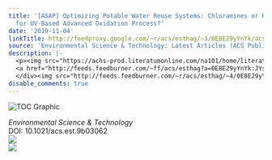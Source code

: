 ```yaml
---
title: '[ASAP] Optimizing Potable Water Reuse Systems: Chloramines or Hydrogen Peroxide
  for UV-Based Advanced Oxidation Process?'
date: '2019-11-04'
linkTitle: http://feedproxy.google.com/~r/acs/esthag/~3/0E8E29yYnYk/acs.est.9b03062
source: 'Environmental Science & Technology: Latest Articles (ACS Publications)'
description: |-
  <p><img src="https://achs-prod.literatumonline.com/na101/home/literatum/publisher/achs/journals/content/esthag/0/esthag.ahead-of-print/acs.est.9b03062/20191101/images/medium/es9b03062_0007.gif" alt="TOC Graphic"/></p><div><cite>Environmental Science & Technology</cite></div><div>DOI: 10.1021/acs.est.9b03062</div><div class="feedflare">
  <a href="http://feeds.feedburner.com/~ff/acs/esthag?a=0E8E29yYnYk:JYsipnD6w6c:yIl2AUoC8zA"><img src="http://feeds.feedburner.com/~ff/acs/esthag?d=yIl2AUoC8zA" border="0"></img></a>
  </div><img src="http://feeds.feedburner.com/~r/acs/esthag/~4/0E8E29yYnYk" ...
disable_comments: true
---
```

<p><img src="https://achs-prod.literatumonline.com/na101/home/literatum/publisher/achs/journals/content/esthag/0/esthag.ahead-of-print/acs.est.9b03062/20191101/images/medium/es9b03062_0007.gif" alt="TOC Graphic"/></p><div><cite>Environmental Science & Technology</cite></div><div>DOI: 10.1021/acs.est.9b03062</div><div class="feedflare">
<a href="http://feeds.feedburner.com/~ff/acs/esthag?a=0E8E29yYnYk:JYsipnD6w6c:yIl2AUoC8zA"><img src="http://feeds.feedburner.com/~ff/acs/esthag?d=yIl2AUoC8zA" border="0"></img></a>
</div><img src="http://feeds.feedburner.com/~r/acs/esthag/~4/0E8E29yYnYk" ...